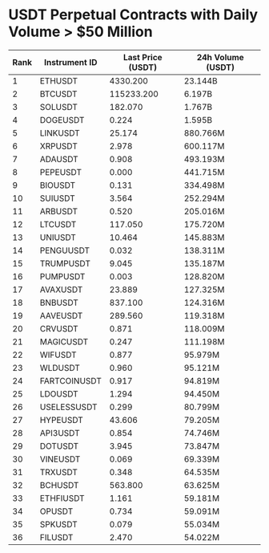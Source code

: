 # USDT Perpetual Contracts with Daily Volume > $50 Million

| Rank | Instrument ID | Last Price (USDT) | 24h Volume (USDT) |
|------|---------------|-------------------|-------------------|
| 1 | ETHUSDT | 4330.200 | 23.144B |
| 2 | BTCUSDT | 115233.200 | 6.197B |
| 3 | SOLUSDT | 182.070 | 1.767B |
| 4 | DOGEUSDT | 0.224 | 1.595B |
| 5 | LINKUSDT | 25.174 | 880.766M |
| 6 | XRPUSDT | 2.978 | 600.117M |
| 7 | ADAUSDT | 0.908 | 493.193M |
| 8 | PEPEUSDT | 0.000 | 441.715M |
| 9 | BIOUSDT | 0.131 | 334.498M |
| 10 | SUIUSDT | 3.564 | 252.294M |
| 11 | ARBUSDT | 0.520 | 205.016M |
| 12 | LTCUSDT | 117.050 | 175.720M |
| 13 | UNIUSDT | 10.464 | 145.883M |
| 14 | PENGUUSDT | 0.032 | 138.311M |
| 15 | TRUMPUSDT | 9.045 | 135.187M |
| 16 | PUMPUSDT | 0.003 | 128.820M |
| 17 | AVAXUSDT | 23.889 | 127.325M |
| 18 | BNBUSDT | 837.100 | 124.316M |
| 19 | AAVEUSDT | 289.560 | 119.318M |
| 20 | CRVUSDT | 0.871 | 118.009M |
| 21 | MAGICUSDT | 0.247 | 111.198M |
| 22 | WIFUSDT | 0.877 | 95.979M |
| 23 | WLDUSDT | 0.960 | 95.121M |
| 24 | FARTCOINUSDT | 0.917 | 94.819M |
| 25 | LDOUSDT | 1.294 | 94.450M |
| 26 | USELESSUSDT | 0.299 | 80.799M |
| 27 | HYPEUSDT | 43.606 | 79.205M |
| 28 | API3USDT | 0.854 | 74.746M |
| 29 | DOTUSDT | 3.945 | 73.847M |
| 30 | VINEUSDT | 0.069 | 69.339M |
| 31 | TRXUSDT | 0.348 | 64.535M |
| 32 | BCHUSDT | 563.800 | 63.625M |
| 33 | ETHFIUSDT | 1.161 | 59.181M |
| 34 | OPUSDT | 0.734 | 59.091M |
| 35 | SPKUSDT | 0.079 | 55.034M |
| 36 | FILUSDT | 2.470 | 54.022M |

